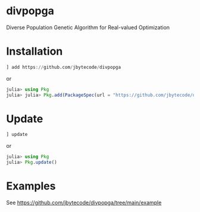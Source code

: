# divpopga
Diverse Population Genetic Algorithm for Real-valued Optimization

# Installation

```julia
] add https://github.com/jbytecode/divpopga
```
or 

```julia
julia> using Pkg
julia> julia> Pkg.add(PackageSpec(url = "https://github.com/jbytecode/divpopga"))
```

# Update

```julia
] update
```

or

```julia
julia> using Pkg
julia> Pkg.update()
```


# Examples

See https://github.com/jbytecode/divpopga/tree/main/example

